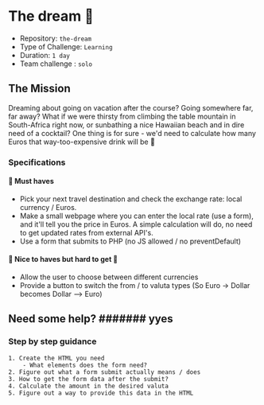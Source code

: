 # The dream 🍹

- Repository: `the-dream`
- Type of Challenge: `Learning`
- Duration: `1 day`
- Team challenge : `solo`

## The Mission

Dreaming about going on vacation after the course? Going somewhere far, far away?
What if we were thirsty from climbing the table mountain in South-Africa right now, or sunbathing a nice Hawaiian beach and in dire need of a cocktail?
One thing is for sure - we'd need to calculate how many Euros that way-too-expensive drink will be 💸

### Specifications

#### 🌱 Must haves

- Pick your next travel destination and check the exchange rate: local currency / Euros.
- Make a small webpage where you can enter the local rate (use a form), and it'll tell you the price in Euros. A simple calculation will do, no need to get updated rates from external API's.
- Use a form that submits to PHP (no JS allowed / no preventDefault)

#### 🌼 Nice to haves but hard to get 🥲

- Allow the user to choose between different currencies
- Provide a button to switch the from / to valuta types (So Euro -> Dollar becomes Dollar --> Euro)

## Need some help? ####### yyes
### Step by step guidance

    1. Create the HTML you need
        - What elements does the form need?
    2. Figure out what a form submit actually means / does
    3. How to get the form data after the submit?
    4. Calculate the amount in the desired valuta
    5. Figure out a way to provide this data in the HTML
